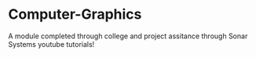 # Computer-Graphics

A module completed through college and project assitance through Sonar Systems youtube tutorials!
